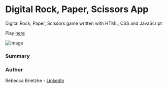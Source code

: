 # Digital Rock, Paper, Scissors App

Digital Rock, Paper, Scissors game written with HTML, CSS and JavaScript

Play [here](https://rnbrietzke10.github.io/rockPaperScissorsApp/)

![image](https://user-images.githubusercontent.com/58380482/111080393-41f98b00-84cc-11eb-974a-f106ee9fabf0.png)


### Summary


### Author
Rebecca Brietzke - [LinkedIn](www.linkedin.com/in/rebecca-brietzke-4028aa77)
